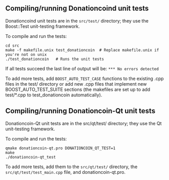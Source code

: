 Compiling/running Donationcoind unit tests
------------------------------------

Donationcoind unit tests are in the `src/test/` directory; they
use the Boost::Test unit-testing framework.

To compile and run the tests:

	cd src
	make -f makefile.unix test_donationcoin  # Replace makefile.unix if you're not on unix
	./test_donationcoin   # Runs the unit tests

If all tests succeed the last line of output will be:
`*** No errors detected`

To add more tests, add `BOOST_AUTO_TEST_CASE` functions to the existing
.cpp files in the test/ directory or add new .cpp files that
implement new BOOST_AUTO_TEST_SUITE sections (the makefiles are
set up to add test/*.cpp to test_donationcoin automatically).


Compiling/running Donationcoin-Qt unit tests
---------------------------------------

Donationcoin-Qt unit tests are in the src/qt/test/ directory; they
use the Qt unit-testing framework.

To compile and run the tests:

	qmake donationcoin-qt.pro DONATIONCOIN_QT_TEST=1
	make
	./donationcoin-qt_test

To add more tests, add them to the `src/qt/test/` directory,
the `src/qt/test/test_main.cpp` file, and donationcoin-qt.pro.
